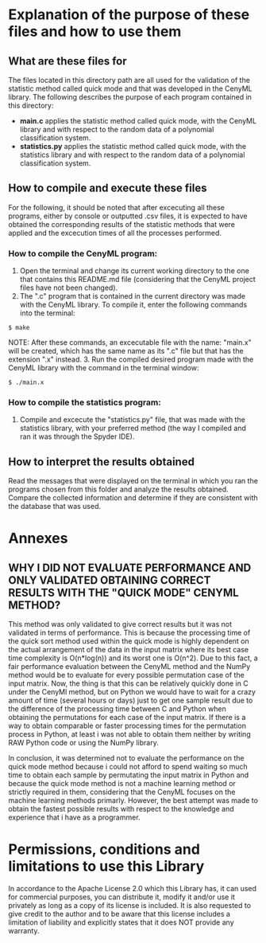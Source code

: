 
# Explanation of the purpose of these files and how to use them
  
## What are these files for
The files located in this directory path are all used for the validation of the statistic method called quick mode and that was developed in the CenyML library. The following describes the purpose of each program contained in this directory:

- **main.c** applies the statistic method called quick mode, with the CenyML library and with respect to the random data of a polynomial classification system.
- **statistics.py** applies the statistic method called quick mode, with the statistics library and with respect to the random data of a polynomial classification system.

## How to compile and execute these files
For the following, it should be noted that after excecuting all these programs, either by console or outputted .csv files, it is expected to have obtained the corresponding results of the statistic methods that were applied and the excecution times of all the processes performed.

### How to compile the CenyML program:
1. Open the terminal and change its current working directory to the one that contains this README.md file (considering that the CenyML project files have not been changed).
2. The ".c" program that is contained in the current directory was made with the CenyML library. To compile it, enter the following commands into the terminal:
```console
$ make
```
NOTE: After these commands, an excecutable file with the name: "main.x" will be created, which has the same name as its ".c" file but that has the extension ".x" instead.
3. Run the compiled desired program made with the CenyML library with the command in the terminal window:
```console
$ ./main.x
```

### How to compile the statistics program:
1. Compile and excecute the "statistics.py" file, that was made with the statistics library, with your preferred method (the way I compiled and ran it was through the Spyder IDE).

## How to interpret the results obtained
Read the messages that were displayed on the terminal in which you ran the programs chosen from this folder and analyze the results obtained. Compare the collected information and determine if they are consistent with the database that was used.

# Annexes

## WHY I DID NOT EVALUATE PERFORMANCE AND ONLY VALIDATED OBTAINING CORRECT RESULTS WITH THE "QUICK MODE" CENYML METHOD?
This method was only validated to give correct results but it was not validated in terms of performance. This is because the processing time of the quick sort method used within the quick mode is highly dependent on the actual arrangement of the data in the input matrix where its best case time complexity is O(n*log(n)) and its worst one is O(n^2). Due to this fact, a fair performance evaluation between the CenyML method and the NumPy method would be to evaluate for every possible permutation case of the input matrix. Now, the thing is that this can be relatively quickly done in C under the CenyMl method, but on Python we would have to wait for a crazy amount of time (several hours or days) just to get one sample result due to the difference of the processing time between C and Python when obtaining the permutations for each case of the input matrix. If there is a way to obtain comparable or faster processing times for the permutation process in Python, at least i was not able to obtain them neither by writing RAW Python code or using the NumPy library.

In conclusion, it was determined not to evaluate the performance on the quick mode method because i could not afford to spend waiting so much time to obtain each sample by permutating the input matrix in Python and because the quick mode method is not a machine learning method or strictly required in them, considering that the CenyML focuses on the machine learning methods primarly. However, the best attempt was made to obtain the fastest possible results with respect to the knowledge and experience that i have as a programmer.
  
# Permissions, conditions and limitations to use this Library  
In accordance to the Apache License 2.0 which this Library has, it can used for commercial purposes, you can distribute it, modify it and/or use it privately as long as a copy of its license is included. It is also requested to give credit to the author and to be aware that this license includes a limitation of liability and explicitly states that it does NOT provide any warranty.
